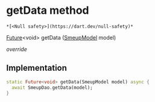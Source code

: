 


# getData method




    *[<Null safety>](https://dart.dev/null-safety)*




[Future](https://api.flutter.dev/flutter/dart-async/Future-class.html)&lt;void> getData
([SmeupModel](../../smeup_models_widgets_smeup_model/SmeupModel-class.md) model)

_override_






## Implementation

```dart
static Future<void> getData(SmeupModel model) async {
  await SmeupDao.getData(model);
}
```







